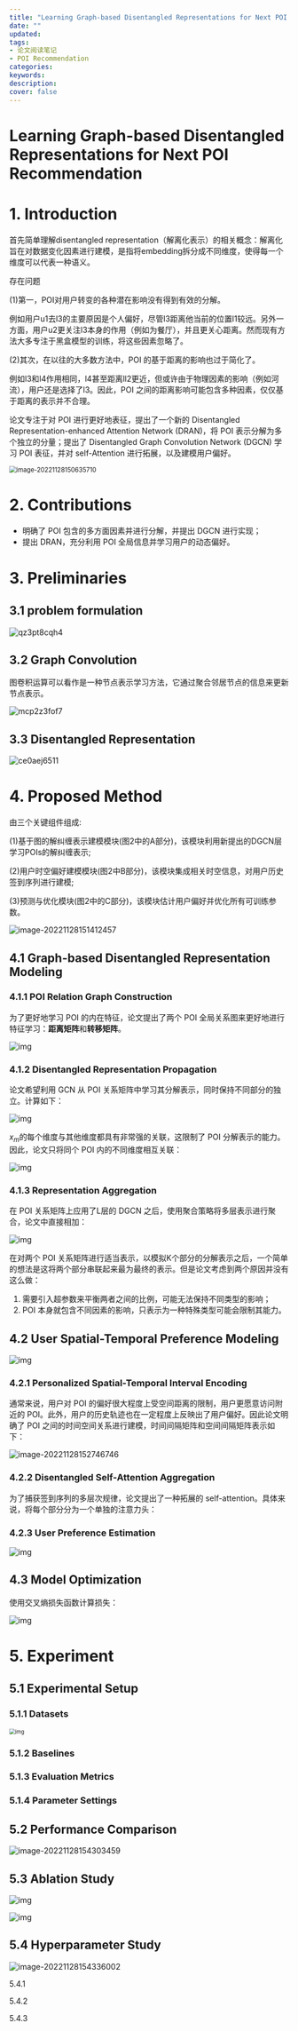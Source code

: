 ```yaml
---
title: "Learning Graph-based Disentangled Representations for Next POI Recommendation"
date: ""
updated:
tags:
- 论文阅读笔记
- POI Recommendation
categories:
keywords:
description:
cover: false
---
```




# Learning Graph-based Disentangled Representations for Next POI Recommendation

# 1. Introduction

首先简单理解disentangled representation（解离化表示）的相关概念：解离化旨在对数据变化因素进行建模，是指将embedding拆分成不同维度，使得每一个维度可以代表一种语义。

存在问题

(1)第一，POI对用户转变的各种潜在影响没有得到有效的分解。

例如用户u1去l3的主要原因是个人偏好，尽管l3距离他当前的位置l1较远。另外一方面，用户u2更关注l3本身的作用（例如为餐厅），并且更关心距离。然而现有方法大多专注于黑盒模型的训练，将这些因素忽略了。

(2)其次，在以往的大多数方法中，POI 的基于距离的影响也过于简化了。

 例如l3和l4作用相同，l4甚至距离ll2更近，但或许由于物理因素的影响（例如河流），用户还是选择了l3。因此，POI 之间的距离影响可能包含多种因素，仅仅基于距离的表示并不合理。

论文专注于对 POI 进行更好地表征，提出了一个新的 Disentangled Representation-enhanced Attention Network (DRAN)，将 POI 表示分解为多个独立的分量；提出了 Disentangled Graph Convolution Network (DGCN) 学习 POI 表征，并对 self-Attention 进行拓展，以及建模用户偏好。

<img src="https://nnpicture.oss-cn-hangzhou.aliyuncs.com/picture202211281506836.png" alt="image-20221128150635710" style="zoom:80%;" />

# 2. Contributions

- 明确了 POI 包含的多方面因素并进行分解，并提出 DGCN 进行实现；
-  提出 DRAN，充分利用 POI 全局信息并学习用户的动态偏好。

# 3. Preliminaries

## 3.1 problem formulation

 <img src="https://nnpicture.oss-cn-hangzhou.aliyuncs.com/picture202211281450341.png" alt="qz3pt8cqh4"  />

## 3.2 Graph Convolution

图卷积运算可以看作是一种节点表示学习方法，它通过聚合邻居节点的信息来更新节点表示。

 ![mcp2z3fof7](https://nnpicture.oss-cn-hangzhou.aliyuncs.com/picture202211281508358.png)

## 3.3 Disentangled Representation

 ![ce0aej6511](https://nnpicture.oss-cn-hangzhou.aliyuncs.com/picture202211281509121.png)

# 4. Proposed Method

由三个关键组件组成:

(1)基于图的解纠缠表示建模模块(图2中的A部分)，该模块利用新提出的DGCN层学习POIs的解纠缠表示;

(2)用户时空偏好建模模块(图2中B部分)，该模块集成相关时空信息，对用户历史签到序列进行建模;

(3)预测与优化模块(图2中的C部分)，该模块估计用户偏好并优化所有可训练参数。

![image-20221128151412457](https://nnpicture.oss-cn-hangzhou.aliyuncs.com/picture202211281514504.png)

## 4.1 Graph-based Disentangled Representation Modeling

### 4.1.1 POI Relation Graph Construction

为了更好地学习 POI 的内在特征，论文提出了两个 POI 全局关系图来更好地进行特征学习：**距离矩阵**和**转移矩阵**。

 ![img](https://nnpicture.oss-cn-hangzhou.aliyuncs.com/picture202211281516574.png)

### 4.1.2 Disentangled Representation Propagation

论文希望利用 GCN 从 POI 关系矩阵中学习其分解表示，同时保持不同部分的独立。计算如下：

 ![img](https://nnpicture.oss-cn-hangzhou.aliyuncs.com/picture202211281517347.png)

$x_m$的每个维度与其他维度都具有非常强的关联，这限制了 POI 分解表示的能力。因此，论文只将同个 POI 内的不同维度相互关联：

 <img src="https://nnpicture.oss-cn-hangzhou.aliyuncs.com/picture202211281518331.png" alt="img"  />

### 4.1.3 Representation Aggregation

在 POI 关系矩阵上应用了L层的 DGCN 之后，使用聚合策略将多层表示进行聚合，论文中直接相加：

 <img src="https://ask.qcloudimg.com/raw/yehe-b343db5317ff8/jb8ge9pokf.png?imageView2/2/w/1620" alt="img"  />

在对两个 POI 关系矩阵进行适当表示，以模拟K个部分的分解表示之后，一个简单的想法是这将两个部分串联起来最为最终的表示。但是论文考虑到两个原因并没有这么做：

1. 需要引入超参数来平衡两者之间的比例，可能无法保持不同类型的影响；
2. POI 本身就包含不同因素的影响，只表示为一种特殊类型可能会限制其能力。

## 4.2 User Spatial-Temporal Preference Modeling

 ![img](https://nnpicture.oss-cn-hangzhou.aliyuncs.com/picture202211281520590.png)

### 4.2.1 Personalized Spatial-Temporal Interval Encoding

通常来说，用户对 POI 的偏好很大程度上受空间距离的限制，用户更愿意访问附近的 POI。此外，用户的历史轨迹也在一定程度上反映出了用户偏好。因此论文明确了 POI 之间的时间空间关系进行建模，时间间隔矩阵和空间间隔矩阵表示如下：

![image-20221128152746746](https://nnpicture.oss-cn-hangzhou.aliyuncs.com/picture202211281527771.png)

### 4.2.2 Disentangled Self-Attention Aggregation

为了捕获签到序列的多层次规律，论文提出了一种拓展的 self-attention。具体来说，将每个部分分为一个单独的注意力头：

### 4.2.3 User Preference Estimation

![img](https://nnpicture.oss-cn-hangzhou.aliyuncs.com/picture202211281535649.png)

## 4.3 Model Optimization

使用交叉熵损失函数计算损失：

![img](https://nnpicture.oss-cn-hangzhou.aliyuncs.com/picture202211281530376.png)

# 5. Experiment

## 5.1 Experimental Setup

### 5.1.1 Datasets

<img src="https://nnpicture.oss-cn-hangzhou.aliyuncs.com/picture202211281533021.jpeg" alt="img" style="zoom:67%;" />

### 5.1.2 Baselines



### 5.1.3 Evaluation Metrics



### 5.1.4 Parameter Settings



## 5.2 Performance Comparison

![image-20221128154303459](https://nnpicture.oss-cn-hangzhou.aliyuncs.com/picture202211281543492.png)

## 5.3 Ablation Study

 ![img](https://nnpicture.oss-cn-hangzhou.aliyuncs.com/picture202211281532833.png)

![img](https://nnpicture.oss-cn-hangzhou.aliyuncs.com/picture202211281532969.jpeg)

## 5.4 Hyperparameter Study

![image-20221128154336002](https://nnpicture.oss-cn-hangzhou.aliyuncs.com/picture202211281543041.png)

5.4.1

5.4.2

5.4.3









